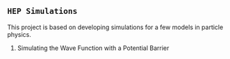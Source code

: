 ## ```HEP Simulations```

This project is based on developing simulations for a few models in particle physics.

1) Simulating the Wave Function with a Potential Barrier

   
  
  
 
 
 
 
